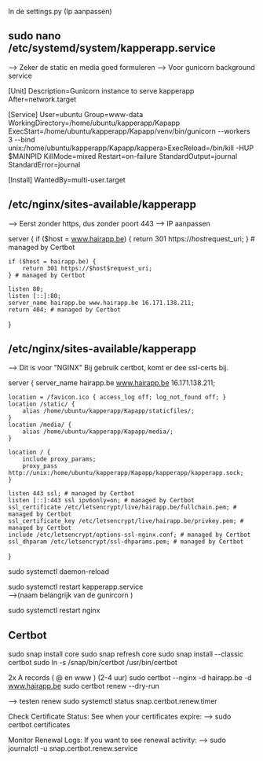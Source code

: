 In de settings.py (Ip aanpassen)


sudo nano /etc/systemd/system/kapperapp.service
-----------------------------------------------
-->	Zeker de static en media goed formuleren
--> Voor gunicorn background service


[Unit]
Description=Gunicorn instance to serve kapperapp
After=network.target

[Service]
User=ubuntu
Group=www-data
WorkingDirectory=/home/ubuntu/kapperapp/Kapapp
ExecStart=/home/ubuntu/kapperapp/Kapapp/venv/bin/gunicorn --workers 3 --bind unix:/home/ubuntu/kapperapp/Kapapp/kappera>ExecReload=/bin/kill -HUP $MAINPID
KillMode=mixed
Restart=on-failure
StandardOutput=journal
StandardError=journal

[Install]
WantedBy=multi-user.target





/etc/nginx/sites-available/kapperapp	
-------------------------------------
-->	Eerst zonder https, dus zonder poort 443
--> IP aanpassen


server {
    if ($host = www.hairapp.be) {
        return 301 https://$host$request_uri;
    } # managed by Certbot


    if ($host = hairapp.be) {
        return 301 https://$host$request_uri;
    } # managed by Certbot

    listen 80;
    listen [::]:80;
    server_name hairapp.be www.hairapp.be 16.171.138.211;
    return 404; # managed by Certbot

}






/etc/nginx/sites-available/kapperapp
-------------------------------------
--> Dit is voor "NGINX" Bij gebruik certbot, komt er dee ssl-certs bij.


server {
    server_name hairapp.be www.hairapp.be 16.171.138.211;

    location = /favicon.ico { access_log off; log_not_found off; }
    location /static/ {
        alias /home/ubuntu/kapperapp/Kapapp/staticfiles/;
    }
    location /media/ {
        alias /home/ubuntu/kapperapp/Kapapp/media/;
    }

    location / {
        include proxy_params;
        proxy_pass http://unix:/home/ubuntu/kapperapp/Kapapp/kapperapp/kapperapp.sock;
    }

    listen 443 ssl; # managed by Certbot
    listen [::]:443 ssl ipv6only=on; # managed by Certbot
    ssl_certificate /etc/letsencrypt/live/hairapp.be/fullchain.pem; # managed by Certbot
    ssl_certificate_key /etc/letsencrypt/live/hairapp.be/privkey.pem; # managed by Certbot
    include /etc/letsencrypt/options-ssl-nginx.conf; # managed by Certbot
    ssl_dhparam /etc/letsencrypt/ssl-dhparams.pem; # managed by Certbot

}



sudo systemctl daemon-reload

sudo systemctl restart kapperapp.service	 
-->(naam belangrijk van de gunircorn )

sudo systemctl restart nginx



Certbot
--------

sudo snap install core 
sudo snap refresh core 
sudo snap install --classic certbot 
sudo ln -s /snap/bin/certbot /usr/bin/certbot


2x  A records ( @ en www ) (2-4 uur)
sudo certbot --nginx -d hairapp.be -d www.hairapp.be
sudo certbot renew --dry-run

--> testen renew
sudo systemctl status snap.certbot.renew.timer



Check Certificate Status:
See when your certificates expire:
-->  sudo certbot certificates

Monitor Renewal Logs:
If you want to see renewal activity:
-->  sudo journalctl -u snap.certbot.renew.service

